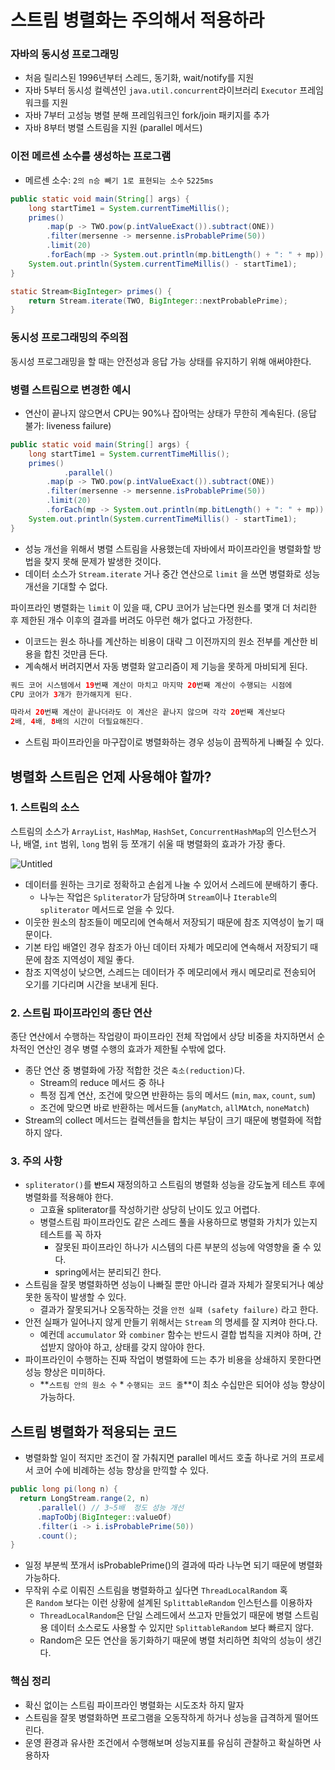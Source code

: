 # 스트림 병렬화는 주의해서 적용하라

### 자바의 동시성 프로그래밍

- 처음 릴리스된 1996년부터 스레드, 동기화, wait/notify를 지원
- 자바 5부터 동시성 컬렉션인 `java.util.concurrent`라이브러리 `Executor` 프레임워크를 지원
- 자바 7부터 고성능 병렬 분해 프레임워크인 fork/join 패키지를 추가
- 자바 8부터 병렬 스트림을 지원 (parallel 메서드)

### 이전 메르센 소수를 생성하는 프로그램

- 메르센 소수: `2의 n승 빼기 1로 표현되는 소수` `5225ms`

```java
public static void main(String[] args) {
    long startTime1 = System.currentTimeMillis();
    primes()
        .map(p -> TWO.pow(p.intValueExact()).subtract(ONE))
        .filter(mersenne -> mersenne.isProbablePrime(50))
        .limit(20)
        .forEach(mp -> System.out.println(mp.bitLength() + ": " + mp));
    System.out.println(System.currentTimeMillis() - startTime1);
}

static Stream<BigInteger> primes() {
    return Stream.iterate(TWO, BigInteger::nextProbablePrime);
}
```

### 동시성 프로그래밍의 주의점

동시성 프로그래밍을 할 때는 안전성과 응답 가능 상태를 유지하기 위해 애써야한다.

### 병렬 스트림으로 변경한 예시

- 연산이 끝나지 않으면서 CPU는 90%나 잡아먹는 상태가 무한히 계속된다. (응답 불가: liveness failure)

```java
public static void main(String[] args) {
    long startTime1 = System.currentTimeMillis();
    primes()
		    .parallel()
        .map(p -> TWO.pow(p.intValueExact()).subtract(ONE))
        .filter(mersenne -> mersenne.isProbablePrime(50))
        .limit(20)
        .forEach(mp -> System.out.println(mp.bitLength() + ": " + mp));
    System.out.println(System.currentTimeMillis() - startTime1);
}
```

- 성능 개선을 위해서 병렬 스트림을 사용했는데 자바에서 파이프라인을 병렬화할 방법을 찾지 못해 문제가 발생한 것이다.
- 데이터 소스가 `Stream.iterate` 거나 중간 연산으로 `limit` 을 쓰면 병렬화로 성능 개선을 기대할 수 없다.

파이프라인 병렬화는 `limit` 이 있을 때, CPU 코어가 남는다면 원소를 몇개 더 처리한 후 제한된 개수 이후의 결과를 버려도 아무런 해가 없다고 가정한다.

- 이코드는 원소 하나를 계산하는 비용이 대략 그 이전까지의 원소 전부를 계산한 비용을 합친 것만큼 든다.
- 계속해서 버려지면서 자동 병렬화 알고리즘이 제 기능을 못하게 마비되게 된다.

```java
쿼드 코어 시스템에서 19번째 계산이 마치고 마지막 20번째 계산이 수행되는 시점에 
CPU 코어가 3개가 한가해지게 된다. 

따라서 20번째 계산이 끝나더라도 이 계산은 끝나지 않으며 각각 20번째 계산보다 
2배, 4배, 8배의 시간이 더필요해진다.
```

- 스트림 파이프라인을 마구잡이로 병렬화하는 경우 성능이 끔찍하게 나빠질 수 있다.

## 병렬화 스트림은 언제 사용해야 할까?

### 1. 스트림의 소스

스트림의 소스가 `ArrayList`, `HashMap`, `HashSet`, `ConcurrentHashMap`의 인스턴스거나, 배열, `int` 범위, `long` 범위 등 쪼개기 쉬울 때 병렬화의 효과가 가장 좋다.

![Untitled](https://prod-files-secure.s3.us-west-2.amazonaws.com/3509fec8-2e7d-4f96-b2b9-1e626bd5e7d1/89dabe5b-8882-44ad-b6eb-028e693003bd/Untitled.png)

- 데이터를 원하는 크기로 정확하고 손쉽게 나눌 수 있어서 스레드에 분배하기 좋다.
    - 나누는 작업은 `Spliterator`가 담당하며 `Stream`이나 `Iterable`의 `spliterator` 메서드로 얻을 수 있다.
- 이웃한 원소의 참조들이 메모리에 연속해서 저장되기 때문에 참조 지역성이 높기 때문이다.
- 기본 타입 배열인 경우 참조가 아닌 데이터 자체가 메모리에 연속해서 저장되기 때문에 참조 지역성이 제일 좋다.
- 참조 지역성이 낮으면, 스레드는 데이터가 주 메모리에서 캐시 메모리로 전송되어 오기를 기다리며 시간을 보내게 된다.

### 2. 스트림 파이프라인의 종단 연산

종단 연산에서 수행하는 작업량이 파이프라인 전체 작업에서 상당 비중을 차지하면서 순차적인 연산인 경우 병렬 수행의 효과가 제한될 수밖에 없다.

- 종단 연산 중 병렬화에 가장 적합한 것은 `축소(reduction)`다.
    - Stream의 reduce 메서드 중 하나
    - 특정 집계 연산, 조건에 맞으면 반환하는 등의 메서드 (`min`, `max`, `count`, `sum`)
    - 조건에 맞으면 바로 반환하는 메서드들 (`anyMatch`, `allMAtch`, `noneMatch`)
- Stream의 collect 메서드는 컬렉션들을 합치는 부담이 크기 때문에 병렬화에  적합하지 않다.

### 3. 주의 사항

- `spliterator()`를 **`반드시`** 재정의하고 스트림의 병렬화 성능을 강도높게 테스트 후에 병렬화를 적용해야 한다.
    - 고효율 spliterator를 작성하기란 상당히 난이도 있고 어렵다.
    - 병렬스트림 파이프라인도 같은 스레드 풀을 사용하므로 병렬화 가치가 있는지 테스트를 꼭 하자
        - 잘못된 파이프라인 하나가 시스템의 다른 부분의 성능에 악영향을 줄 수 있다.
        - spring에서는 분리되긴 한다.
- 스트림을 잘못 병렬화하면 성능이 나빠질 뿐만 아니라 결과 자체가 잘못되거나 예상 못한 동작이 발생할 수 있다.
    - 결과가 잘못되거나 오동작하는 것을 `안전 실패 (safety failure)` 라고 한다.
- 안전 실패가 일어나지 않게 만들기 위해서는 `Stream` 의 명세를 잘 지켜야 한다.다.
    - 예컨데 `accumulator` 와 `combiner` 함수는 반드시 결합 법칙을 지켜야 하며, 간섭받지 않아야 하고, 상태를 갖지 않아야 한다.
- 파이프라인이 수행하는 진짜 작업이 병렬화에 드는 추가 비용을 상쇄하지 못한다면 성능 향상은 미미하다.
    - **`스트림 안의 원소 수` * `수행되는 코드 줄`**이 최소 수십만은 되어야 성능 향상이 가능하다.

## 스트림 병렬화가 적용되는 코드

- 병렬화할 일이 적지만 조건이 잘 가춰지면 parallel 메서드 호출 하나로 거의 프로세서 코어 수에 비례하는 성능 향상을 만끽할 수 있다.

```java
public long pi(long n) {
  return LongStream.range(2, n)
      .parallel() // 3~5배  정도 성능 개선
      .mapToObj(BigInteger::valueOf)
      .filter(i -> i.isProbablePrime(50))
      .count();
}
```

- 일정 부분씩 쪼개서 isProbablePrime()의 결과에 따라 나누면 되기 때문에 병렬화 가능하다.
- 무작위 수로 이뤄진 스트림을 병렬화하고 싶다면 `ThreadLocalRandom` 혹은 `Random` 보다는 이런 상황에 설계된 `SplittableRandom` 인스턴스를 이용하자
    - `ThreadLocalRandom`은 단일 스레드에서 쓰고자 만들었기 때문에 병렬 스트림용 데이터 소스로도 사용할 수 있지만 `SplittableRandom` 보다 빠르지 않다.
    - Random은 모든 연산을 동기화하기 때문에 병렬 처리하면 최악의 성능이 생긴다.

### 핵심 정리

- 확신 없이는 스트림 파이프라인 병렬화는 시도조차 하지 말자
- 스트림을 잘못 병렬화하면 프로그램을 오동작하게 하거나 성능을 급격하게 떨어뜨린다.
- 운영 환경과 유사한 조건에서 수행해보며 성능지표를 유심히 관찰하고 확실하면 사용하자
